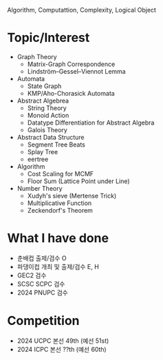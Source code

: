 Algorithm, Computattion, Complexity, Logical Object

# Topic/Interest
- Graph Theory
  - Matrix-Graph Correspondence
  - Lindström–Gessel–Viennot Lemma
- Automata
  - State Graph
  - KMP/Aho-Chorasick Automata
- Abstract Algebrea
  - String Theory
  - Monoid Action
  - Datatype Differentiation for Abstract Algebra
  - Galois Theory
- Abstract Data Structure
  - Segment Tree Beats
  - Splay Tree
  - eertree
- Algorithm
  - Cost Scaling for MCMF
  - Floor Sum (Lattice Point under Line)
- Number Theory
  - Xudyh's sieve (Mertense Trick)
  - Multiplicative Function
  - Zeckendorf's Theorem

# What I have done
- 춘배컵 출제/검수 O
- 파댕이컵 개최 및 출제/검수 E, H
- GEC2 검수
- SCSC SCPC 검수
- 2024 PNUPC 검수

# Competition
- 2024 UCPC 본선 49th (예선 51st)
- 2024 ICPC 본선 ??th (예선 60th)
